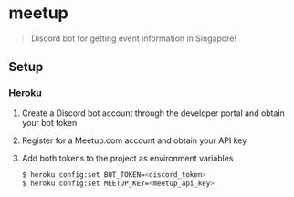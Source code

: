 # meetup
> Discord bot for getting event information in Singapore!

## Setup
### Heroku
1. Create a Discord bot account through the developer portal and obtain your bot token
2. Register for a Meetup.com account and obtain your API key
3. Add both tokens to the project as environment variables

    ```bash
    $ heroku config:set BOT_TOKEN=<discord_token>
    $ heroku config:set MEETUP_KEY=<meetup_api_key>
    ```